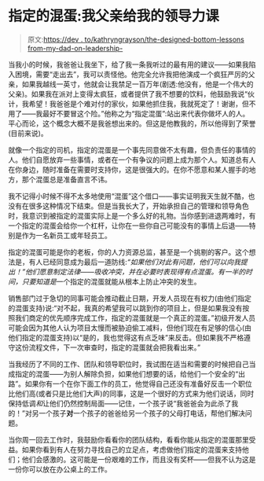 # 指定的混蛋:我父亲给我的领导力课

> 原文:[https://dev . to/kathryngrayson/the-designed-bottom-lessons from-my-dad-on-leadership-](https://dev.to/kathryngrayson/the-designated-asshole-lessons-from-my-dad-on-leadership-)

当我小的时候，我爸爸让我坐下，给了我一条我听过的最有用的建议——如果我陷入困境，需要“走出去”，我可以责怪他。他完全允许我把他演成一个疯狂严厉的父亲，如果我越线一英寸，他就会让我禁足一百万年(剧透:他没有，他是一个伟大的父亲)。如果我在派对上变得太疯狂，或者提供了我不想要的饮料，他鼓励我说“伙计，我希望！我爸爸是个难对付的家伙，如果他抓住我，我就死定了！谢谢，但不用了——我最好不要冒这个险。”他称之为“指定混蛋”:站出来代表你做坏人的人。平心而论，这个概念大概不是我爸想出来的。但这是他教我的，所以他得到了荣誉(目前来说)。

就像一个指定的司机，指定的混蛋是一个事先同意做不太有趣，但负责任的事情的人。他们自愿放弃一些事情，或者在一个有争议的问题上成为那个人。知道总有人在你身边，随时准备在需要时支持你，这是很强大的。在你不愿意和某人握手的地方，那个混蛋总是准备直言不讳。

我不记得小时候不得不太多地使用“混蛋”这个借口——事实证明我天生就不酷，也没有在很多这种情况下结束。但是当我长大了，开始承担自己的管理和领导角色时，我意识到被指定的混蛋实际上是一个多么好的礼物。当你感到进退两难时，有一个指定的混蛋会给你一个杠杆，让你在一些你自己可能没有的事情上后退——特别是作为一名新员工或年轻员工。

指定的混蛋可能是你的老板，你的人力资源总监，甚至是一个挑剔的客户。这个想法是，有人已经同意成为最后一道防线:*“如果他们对此有问题，他们可以向我提出！”*他们愿意制定法律——吸收冲突，并在必要时表现得有点混蛋。有一半的时间，只要知道*是*一个指定的混蛋就能从根本上防止冲突的发生。

销售部门过于急切的同事可能会推动截止日期，开发人员现在有权力(由他们指定的混蛋支持)说:“对不起，我真的希望我可以跳到你的项目上，但是如果我没有按照我们商定的优先顺序完成工作，指定的混蛋就是一个真正的混蛋。”初级开发人员可能会因为其他人认为项目太慢而被胁迫偷工减料，但他们现在有足够的信心(由他们指定的混蛋支持)以“是的，我也觉得这有点乏味”来反击。但如果我不严格遵守这份流程文件，下一次审查时，指定的混蛋就会把我看出来。”

当我经历了不同的工作、团队和领导职位时，我试图在适当和需要的时候把自己当成指定的混蛋——为别人解除负担，如果他们想要的话，给他们一个安全的“出路”。如果你有一个在你下面工作的员工，他觉得自己还没有准备好反击一个职位比他们高(或者只是比他们大声)的同事，这是一个很好的方式来为他们说话，同时保持低调*和*让他们仍然控制局面——记住，一个孩子说“我爸爸会为此杀了我的！”对另一个孩子**对**一个孩子的爸爸给另一个孩子的父母打电话，帮他们解决问题。

当你周一回去工作时，我鼓励你看看你的团队结构，看看你能从指定的混蛋那里受益。如果你看到有人在努力寻找自己的立足点，考虑做他们指定的混蛋来支持他们；他们会感激的。这可能是一份艰难的工作，而且没有奖杯——但我不认为这是一份你可以放在办公桌上的工作。
